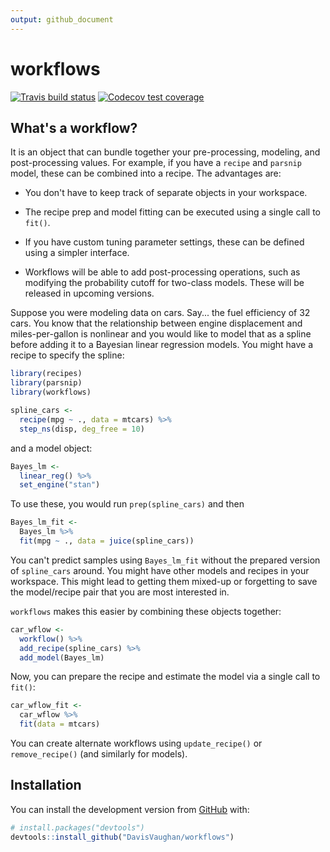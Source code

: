 ```yaml
---
output: github_document
---
```


<!-- README.md is generated from README.Rmd. Please edit that file -->



# workflows

<!-- badges: start -->
[![Travis build status](https://travis-ci.org/DavisVaughan/workflows.svg?branch=master)](https://travis-ci.org/DavisVaughan/workflows)
[![Codecov test coverage](https://codecov.io/gh/DavisVaughan/workflows/branch/master/graph/badge.svg)](https://codecov.io/gh/DavisVaughan/workflows?branch=master)
<!-- badges: end -->

## What's a workflow? 

It is an object that can bundle together your pre-processing, modeling, and post-processing values. For example, if you have a `recipe` and `parsnip` model, these can be combined into a recipe. The advantages are:

 * You don't have to keep track of separate objects in your workspace. 

 * The recipe prep and model fitting can be executed using a single call to `fit()`. 

 * If you have custom tuning parameter settings, these can be defined using a simpler interface. 

 * Workflows will be able to add post-processing operations, such as modifying the probability cutoff for two-class models. These will be released in upcoming versions. 

Suppose you were modeling data on cars. Say... the fuel efficiency of 32 cars. You know that the relationship between engine displacement and miles-per-gallon is nonlinear and you would like to model that as a spline before adding it to a Bayesian linear regression models. You might have a recipe to specify the spline:


```r
library(recipes)
library(parsnip)
library(workflows)

spline_cars <- 
  recipe(mpg ~ ., data = mtcars) %>% 
  step_ns(disp, deg_free = 10)
```

and a model object:


```r
Bayes_lm <- 
  linear_reg() %>% 
  set_engine("stan")
```

To use these, you would run `prep(spline_cars)` and then


```r
Bayes_lm_fit <- 
  Bayes_lm %>% 
  fit(mpg ~ ., data = juice(spline_cars))
```

You can't predict samples using `Bayes_lm_fit` without the prepared version of `spline_cars` around. You might have other models and recipes in your workspace. This might lead to getting them mixed-up or forgetting to save the model/recipe pair that you are most interested in. 

`workflows` makes this easier by combining these objects together:


```r
car_wflow <- 
  workflow() %>% 
  add_recipe(spline_cars) %>% 
  add_model(Bayes_lm)
```

Now, you can prepare the recipe and estimate the model via a single call to `fit()`:


```r
car_wflow_fit <- 
  car_wflow %>% 
  fit(data = mtcars)
```

You can create alternate workflows using `update_recipe()` or `remove_recipe()` (and similarly for models). 


## Installation

You can install the development version from [GitHub](https://github.com/) with:

``` r
# install.packages("devtools")
devtools::install_github("DavisVaughan/workflows")
```

